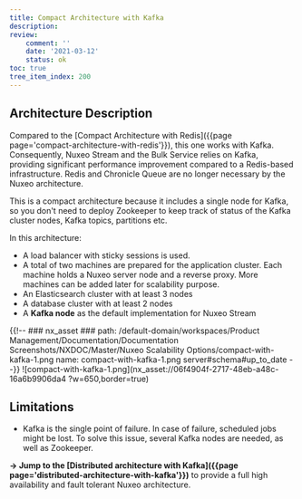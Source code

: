 ```yaml
---
title: Compact Architecture with Kafka
description:
review:
    comment: ''
    date: '2021-03-12'
    status: ok
toc: true
tree_item_index: 200
---
```


## Architecture Description

Compared to the [Compact Architecture with Redis]({{page page='compact-architecture-with-redis'}}), this one works with Kafka. Consequently, Nuxeo Stream and the Bulk Service relies on Kafka, providing significant performance improvement compared to a Redis-based infrastructure. Redis and Chronicle Queue are no longer necessary by the Nuxeo architecture.

This is a compact architecture because it includes a single node for Kafka, so you don't need to deploy Zookeeper to keep track of status of the Kafka cluster nodes, Kafka topics, partitions etc.

In this architecture:
- A load balancer with sticky sessions is used.
- A total of two machines are prepared for the application cluster. Each machine holds a Nuxeo server node and a reverse proxy. More machines can be added later for scalability purpose.
- An Elasticsearch cluster with at least 3 nodes
- A database cluster with at least 2 nodes
- A **Kafka node** as the default implementation for Nuxeo Stream

{{!--     ### nx_asset ###
    path: /default-domain/workspaces/Product Management/Documentation/Documentation Screenshots/NXDOC/Master/Nuxeo Scalability Options/compact-with-kafka-1.png
    name: compact-with-kafka-1.png
    server#schema#up_to_date
--}}
![compact-with-kafka-1.png](nx_asset://06f4904f-2717-48eb-a48c-16a6b9906da4 ?w=650,border=true)

## Limitations

- Kafka is the single point of failure. In case of failure, scheduled jobs might be lost. To solve this issue, several Kafka nodes are needed, as well as Zookeeper.

**→ Jump to the [Distributed architecture with Kafka]({{page page='distributed-architecture-with-kafka'}})** to provide a full high availability and fault tolerant Nuxeo architecture.
